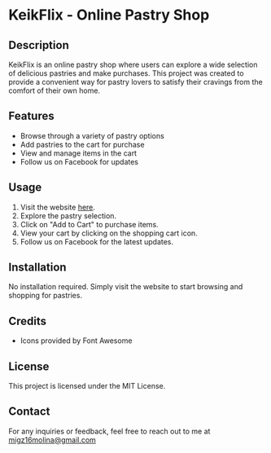 # KeikFlix - Online Pastry Shop

## Description
KeikFlix is an online pastry shop where users can explore a wide selection of delicious pastries and make purchases. This project was created to provide a convenient way for pastry lovers to satisfy their cravings from the comfort of their own home.

## Features
- Browse through a variety of pastry options
- Add pastries to the cart for purchase
- View and manage items in the cart
- Follow us on Facebook for updates

## Usage
1. Visit the website [here](link-to-your-hosted-website).
2. Explore the pastry selection.
3. Click on "Add to Cart" to purchase items.
4. View your cart by clicking on the shopping cart icon.
5. Follow us on Facebook for the latest updates.

## Installation
No installation required. Simply visit the website to start browsing and shopping for pastries.

## Credits
- Icons provided by Font Awesome

## License
This project is licensed under the MIT License.

## Contact
For any inquiries or feedback, feel free to reach out to me at migz16molina@gmail.com
